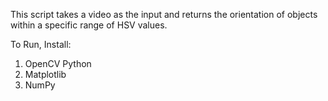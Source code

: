 This script takes a video as the input and returns the orientation of objects within a specific range of HSV values. 

To Run, Install:
  1. OpenCV Python
  2. Matplotlib
  3. NumPy
